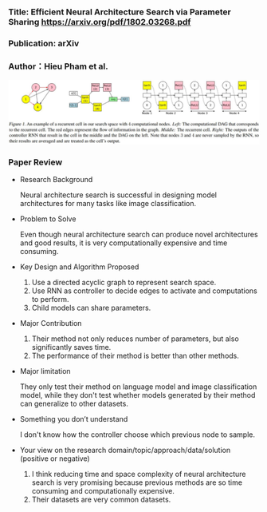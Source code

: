 ### Title: Efficient Neural Architecture Search via Parameter Sharing https://arxiv.org/pdf/1802.03268.pdf

### Publication: arXiv

### Author：Hieu Pham et al.

  ![Image of ENAS](ENAS.jpg)

### Paper Review
- Research Background

  Neural architecture search is successful in designing model architectures for many tasks like image classification.

- Problem to Solve

  Even though neural architecture search can produce novel architectures and good results, it is very computationally expensive and time consuming.

- Key Design and Algorithm Proposed

  1. Use a directed acyclic graph to represent search space.
  2. Use RNN as controller to decide edges to activate and computations to perform.
  3. Child models can share parameters.

- Major Contribution

  1. Their method not only reduces number of parameters, but also significantly saves time.
  2. The performance of their method is better than other methods.

- Major limitation

  They only test their method on language model and image classification model, while they don't test whether models generated by their method can generalize to other datasets.

- Something you don’t understand

  I don't know how the controller choose which previous node to sample.

- Your view on the research domain/topic/approach/data/solution  (positive or negative)

  1. I think reducing time and space complexity of neural architecture search is very promising because previous methods are so time consuming and computationally expensive.
  2. Their datasets are very common datasets. 

